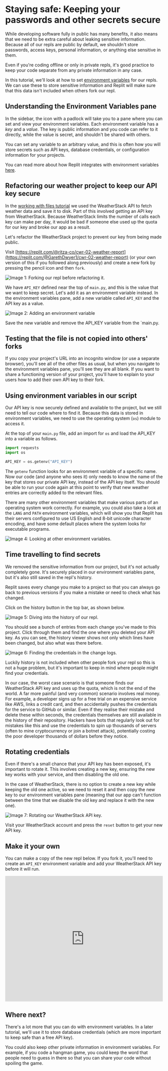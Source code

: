 # Staying safe: Keeping your passwords and other secrets secure

While developing software fully in public has many benefits, it also means that we need to be extra careful about leaking sensitive information. Because all of our repls are public by default, we shouldn't store passwords, access keys, personal information, or anything else sensitive in them.

Even if you're coding offline or only in private repls, it's good practice to keep your code separate from any private information in any case.

In this tutorial, we'll look at how to set [environment variables](https://en.wikipedia.org/wiki/Environment_variable) for our repls. We can use these to store sensitive information and Replit will make sure that this data isn't included when others fork our repl.

## Understanding the Environment Variables pane

In the sidebar, the icon with a padlock will take you to a pane where you can set and view your environment variables. Each environment variable has a *key* and a *value*. The key is public information and you code can refer to it directly, while the value is secret, and shouldn't be shared with others.

You can set any variable to an arbitrary value, and this is often how you will store secrets such as API keys, database credentials, or configuration information for your projects.

You can read more about how Replit integrates with environment variables [here](/repls/secrets-environment-variables).

## Refactoring our weather project to keep our API key secure

In the [working with files tutorial](http://www.codewithrepl.it/02-managing-files-using-repl-it.html) we used the WeatherStack API to fetch weather data and save it to disk. Part of this involved getting an API key from WeatherStack. Because WeatherStack limits the number of calls each key can make per day, it would be bad if someone else used up the quota for our key and broke our app as a result.

Let's refactor the WeatherStack project to prevent our key from being made public.

Visit [https://replit.com/@ritza-co/cwr-02-weather-report](https://replit.com/@GarethDwyer1/cwr-02-weather-report) (or your own version of this if you followed along previously) and create a new fork by pressing the pencil icon and then `fork`. 

![**Image 1:** *Forking our repl before refactoring it.*](https://replit-docs-images.bardia.repl.co/images/tutorials/08-storing-secrets/08-01-fork-repl.png)

We have `API_KEY` defined near the top of `main.py`, and this is the value that we want to keep secret. Let's add it as an environment variable instead. In the environment variables pane, add a new variable called `API_KEY` and the API key as a value.

![**Image 2:** *Adding an environment variable*](https://replit-docs-images.bardia.repl.co/images/tutorials/08-storing-secrets/08-saving-env-var.png)

Save the new variable and remove the API_KEY variable from the `main.py.

## Testing that the file is not copied into others' forks

If you copy your project's URL into an incognito window (or use a separate browser), you'll see all of the other files as usual, but when you navigate to the environment variables pane, you'll see they are all blank. If you want to share a functioning version of your project, you'll have to explain to your users how to add their own API key to their fork.

## Using environment variables in our script

Our API key is now securely defined and available to the project, but we still need to tell our code where to find it. Because this data is stored in environment variables, we need to use the operating system (`os`) module to access it.

At the top of your `main.py` file, add an import for `os` and load the API_KEY into a variable as follows.

```python
import requests
import os

API_KEY = os.getenv("API_KEY")
```

The `getenv` function looks for an environment variable of a specific name. Now our code (and anyone who sees it) only needs to know the name of the key that stores our private API key, instead of the API key itself. You should be able to run your code again at this point to verify that new weather entries are correctly added to the relevant files.

There are many other environment variables that make various parts of an operating system work correctly. For example, you could also take a look at the `LANG` and `PATH` environment variables, which will show you that Replit has their servers configured to use US English and 8-bit unicode character encoding, and have some default places where the system looks for executable programs.

![**Image 4:** *Looking at other environment variables.*](https://replit-docs-images.bardia.repl.co/images/tutorials/08-storing-secrets/08-04-using-env-variables.png)

## Time travelling to find secrets

We removed the sensitive information from our project, but it's not actually completely gone. It's securely placed in our environment variables pane, but it's also still saved in the repl's history.

Replit saves every change you make to a project so that you can always go back to previous versions if you make a mistake or need to check what has changed.

Click on the history button in the top bar, as shown below.

![**Image 5:** *Diving into the history of our repl.*](https://replit-docs-images.bardia.repl.co/images/tutorials/08-storing-secrets/08-05-open-history.png)

You should see a bunch of entries from each change you've made to this project. Click through them and find the one where you deleted your API key. As you can see, the history viewer shows not only which lines have been changed, but also what was there before.

![**Image 6:** *Finding the credentials in the change logs.*](https://replit-docs-images.bardia.repl.co/images/tutorials/08-storing-secrets/08-06-key-visible-history.png)

Luckily history is not included when other people fork your repl so this is not a huge problem, but it's important to keep in mind where people might find your credentials.

In our case, the worst case scenario is that someone finds our WeatherStack API key and uses up the quota, which is not the end of the world. A far more painful (and very common) scenario involves real money. For example, a developer signs up for a free trial on an expensive service like AWS, links a credit card, and then accidentally pushes the credentials for the service to GitHub or similar. Even if they realise their mistake and delete these within seconds, the credentials themselves are still available in the history of their repository. Hackers have bots that regularly look out for mistakes like this and use the credentials to spin up thousands of servers (often to mine cryptocurrency or join a botnet attack), potentially costing the poor developer thousands of dollars before they notice.

## Rotating credentials

Even if there's a small chance that your API key has been exposed, it's important to rotate it. This involves creating a new key, ensuring the new key works with your service, and then disabling the old one.

In the case of WeatherStack, there is no option to create a new key while keeping the old one active, so we need to reset it and then copy the new key to our environment variables pane (meaning that our app can't function between the time that we disable the old key and replace it with the new one).

![**Image 7:** *Rotating our WeatherStack API key.*](https://replit-docs-images.bardia.repl.co/images/tutorials/08-storing-secrets/08-07-weatherstack-reset-api.png)

Visit your WeatherStack account and press the `reset` button to get your new API key.

## Make it your own

You can make a copy of the new repl below. If you fork it, you'll need to create an `API_KEY` environment variable and add your WeatherStack API key before it will run.

<iframe height="400px" width="100%" src="https://replit.com/@GarethDwyer1/cwr-08-secrets-env?lite=true" scrolling="no" frameborder="no" allowtransparency="true" allowfullscreen="true" sandbox="allow-forms allow-pointer-lock allow-popups allow-same-origin allow-scripts allow-modals"></iframe>

## Where next?

There's a lot more that you can do with environment variables. In a later tutorial, we'll use it to store database credentials (which are more important to keep safe than a free API key).

You could also keep other private information in environment variables. For example, if you code a hangman game, you could keep the word that people need to guess in there so that you can share your code without spoiling the game.
